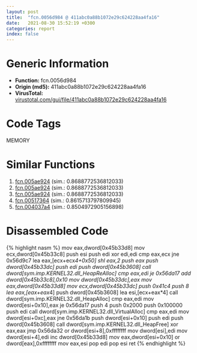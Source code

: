 ```yaml
---
layout: post
title:  "fcn.0056d984 @ 411abc0a88b1072e29c624228aa4fa16"
date:   2021-08-30 15:52:19 +0300
categories: report
index: false
---
```


# Generic Information
- **Function:** fcn.0056d984
- **Origin (md5):** 411abc0a88b1072e29c624228aa4fa16
- **VirusTotal:** [virustotal.com/gui/file/411abc0a88b1072e29c624228aa4fa16][virustotal_ref]

# Code Tags
<span class="tag" id="MEMORY">MEMORY</span>


# Similar Functions

1. [fcn.005ae924][similar_1_ref] (sim.: 0.8688772536812033)
2. [fcn.005ae924][similar_2_ref] (sim.: 0.8688772536812033)
3. [fcn.005ae924][similar_3_ref] (sim.: 0.8688772536812033)
4. [fcn.00517364][similar_4_ref] (sim.: 0.8615713797809945)
5. [fcn.004037a4][similar_5_ref] (sim.: 0.8504972905156898)


# Disassembled Code

{% highlight nasm %}
mov eax,dword[0x45b33d8]
mov ecx,dword[0x45b33c8]
push esi
push edi
xor edi,edi
cmp eax,ecx
jne 0x56d9c7
lea eax,[ecx+ecx*4+0x50]
shl eax,2
push eax
push dword[0x45b33dc]
push edi
push dword[0x45b3608]
call dword[sym.imp.KERNEL32.dll_HeapReAlloc]
cmp eax,edi
je 0x56da17
add dword[0x45b33c8],0x10
mov dword[0x45b33dc],eax
mov eax,dword[0x45b33d8]
mov ecx,dword[0x45b33dc]
push 0x41c4
push 8
lea eax,[eax+eax*4]
push dword[0x45b3608]
lea esi,[ecx+eax*4]
call dword[sym.imp.KERNEL32.dll_HeapAlloc]
cmp eax,edi
mov dword[esi+0x10],eax
je 0x56da17
push 4
push 0x2000
push 0x100000
push edi
call dword[sym.imp.KERNEL32.dll_VirtualAlloc]
cmp eax,edi
mov dword[esi+0xc],eax
jne 0x56da1b
push dword[esi+0x10]
push edi
push dword[0x45b3608]
call dword[sym.imp.KERNEL32.dll_HeapFree]
xor eax,eax
jmp 0x56da32
or dword[esi+8],0xffffffff
mov dword[esi],edi
mov dword[esi+4],edi
inc dword[0x45b33d8]
mov eax,dword[esi+0x10]
or dword[eax],0xffffffff
mov eax,esi
pop edi
pop esi
ret 
{% endhighlight %}


[similar_1_ref]: /report/fcn.005ae924@4e8d6f73c8261716f687f8d06429ef4d
[similar_2_ref]: /report/fcn.005ae924@792ba17bc3097e6be31d5d8d17300850
[similar_3_ref]: /report/fcn.005ae924@eb03a31db82a6f11507dce47c754d9ee
[similar_4_ref]: /report/fcn.00517364@3c34f316ae659be601887de3fc681ce5
[similar_5_ref]: /report/fcn.004037a4@03566ca6c146fb1f8bfbce50f19cbb41
[virustotal_ref]: https://www.virustotal.com/gui/file/411abc0a88b1072e29c624228aa4fa16